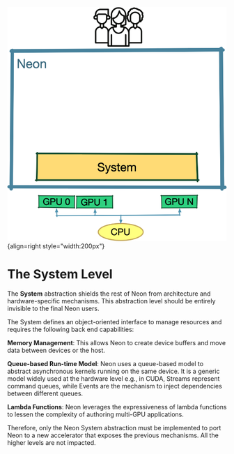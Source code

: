 ![](img/01-layers-system.png){align=right style="width:200px"}

# The System Level

The **System** abstraction shields the rest of Neon from architecture and hardware-specific mechanisms.
This abstraction level should be entirely invisible to the final Neon users.

The System defines an object-oriented interface to manage resources and requires the following back end capabilities:

**Memory Management**:
    This allows Neon to create device buffers and move data between devices or the host.

**Queue-based Run-time Model**:
    Neon uses a queue-based model to abstract asynchronous kernels running on the same device. 
    It is a generic model widely used at the hardware level e.g., in CUDA, Streams represent command queues, while Events are the mechanism to inject dependencies between different queues.

**Lambda Functions**: 
    Neon leverages the expressiveness of lambda functions to lessen the complexity of authoring multi-GPU applications.

Therefore, only the Neon System abstraction must be implemented to port Neon to a new accelerator that exposes the previous mechanisms. All the higher levels are not impacted.
